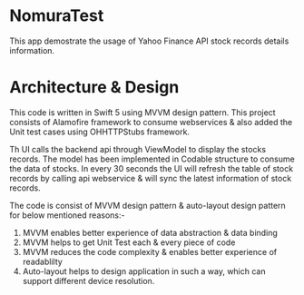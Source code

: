 # NomuraTest
This app demostrate the usage of Yahoo Finance API stock records details information.

# Architecture & Design

This code is written in Swift 5 using MVVM design pattern. This project consists of Alamofire framework to consume webservices & also added the Unit test cases using OHHTTPStubs framework.

Th UI calls the backend api through ViewModel to display the stocks records. The model has been implemented in Codable structure to consume the data of stocks. In every 30 seconds the UI will refresh the table of stock records by calling api webservice & will sync the latest information of stock records.

The code is consist of MVVM design pattern & auto-layout design pattern for below mentioned reasons:-

1. MVVM enables better experience of data abstraction & data binding
2. MVVM helps to get Unit Test each & every piece of code
3. MVVM reduces the code complexity & enables better experience of readablilty 
4. Auto-layout helps to design application in such a way, which can support different device resolution.


